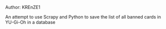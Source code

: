 Author: KREnZE1

An attempt to use Scrapy and Python to save the list of all banned cards in YU-Gi-Oh in a database
